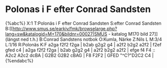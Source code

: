 # Polonas i F efter Conrad Sandsten

{%abc%}
X:1
T:Polonäs i F efter Conrad Sandsten
S:efter Conrad Sandsten
B:[[http://www.smus.se/earkiv/fmk/browselarge.php?lang=sw&katalogid=M+170&bildnr=00027|SMUS - katalog M170 bild 27]] (längst ned t.h.)
B:Conrad Sandstens notbok
O:Kumla, Närke
Z:Nils L
M:3/4
L:1/16
R:Polonäs
K:F
a2ga f2f2 f2ga | b2ab g2g2 g4 | a2f2 b2g2 a2f2 | f2ef gfed c4 | 
a2ga f2f2 f2ga | b2ab g2g2 g4 | a2f2 b2g2 a2f2 | efge f4 F4 ::
A2c2 A2c2 dcBA | G2B2 G2B2 cBAG | F8 F2F2 | GFED "^C?"D2C2 C4 |  
{%endabc%}
